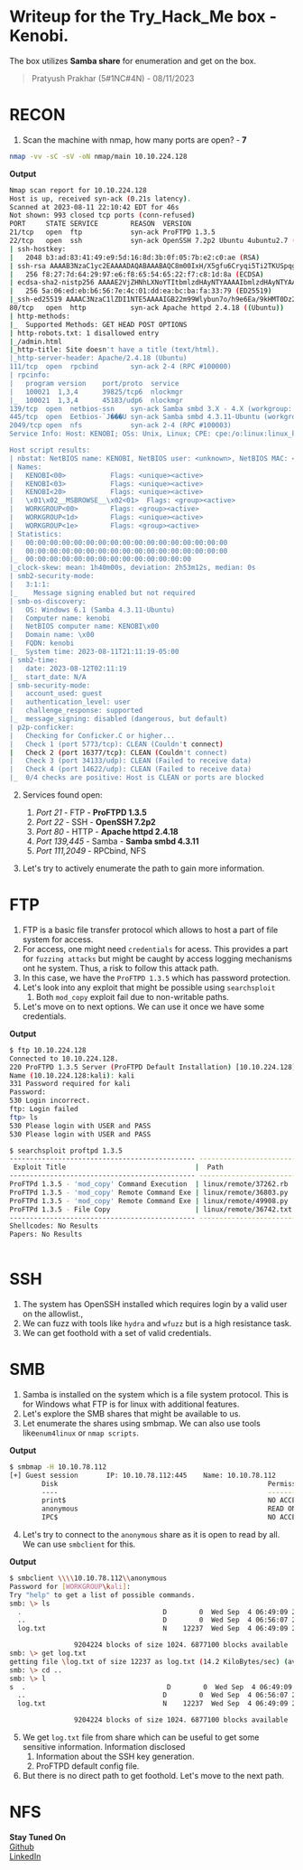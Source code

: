 # Writeup for the Try_Hack_Me box - Kenobi. 

The box utilizes **Samba share** for enumeration and get on the box. <ADD details about the privesc>
 
> Pratyush Prakhar (5#1NC#4N) - 08/11/2023

# RECON

1. Scan the machine with nmap, how many ports are open? - **7**

```bash
nmap -vv -sC -sV -oN nmap/main 10.10.224.128
```
**Output**

```bash
Nmap scan report for 10.10.224.128
Host is up, received syn-ack (0.21s latency).
Scanned at 2023-08-11 22:10:42 EDT for 46s
Not shown: 993 closed tcp ports (conn-refused)
PORT     STATE SERVICE        REASON  VERSION
21/tcp   open  ftp            syn-ack ProFTPD 1.3.5
22/tcp   open  ssh            syn-ack OpenSSH 7.2p2 Ubuntu 4ubuntu2.7 (Ubuntu Linux; protocol 2.0)
| ssh-hostkey: 
|   2048 b3:ad:83:41:49:e9:5d:16:8d:3b:0f:05:7b:e2:c0:ae (RSA)
| ssh-rsa AAAAB3NzaC1yc2EAAAADAQABAAABAQC8m00IxH/X5gfu6Cryqi5Ti2TKUSpqgmhreJsfLL8uBJrGAKQApxZ0lq2rKplqVMs+xwlGTuHNZBVeURqvOe9MmkMUOh4ZIXZJ9KNaBoJb27fXIvsS6sgPxSUuaeoWxutGwHHCDUbtqHuMAoSE2Nwl8G+VPc2DbbtSXcpu5c14HUzktDmsnfJo/5TFiRuYR0uqH8oDl6Zy3JSnbYe/QY+AfTpr1q7BDV85b6xP97/1WUTCw54CKUTV25Yc5h615EwQOMPwox94+48JVmgE00T4ARC3l6YWibqY6a5E8BU+fksse35fFCwJhJEk6xplDkeauKklmVqeMysMWdiAQtDj
|   256 f8:27:7d:64:29:97:e6:f8:65:54:65:22:f7:c8:1d:8a (ECDSA)
| ecdsa-sha2-nistp256 AAAAE2VjZHNhLXNoYTItbmlzdHAyNTYAAAAIbmlzdHAyNTYAAABBBBpJvoJrIaQeGsbHE9vuz4iUyrUahyfHhN7wq9z3uce9F+Cdeme1O+vIfBkmjQJKWZ3vmezLSebtW3VRxKKH3n8=
|   256 5a:06:ed:eb:b6:56:7e:4c:01:dd:ea:bc:ba:fa:33:79 (ED25519)
|_ssh-ed25519 AAAAC3NzaC1lZDI1NTE5AAAAIGB22m99Wlybun7o/h9e6Ea/9kHMT0Dz2GqSodFqIWDi
80/tcp   open  http           syn-ack Apache httpd 2.4.18 ((Ubuntu))
| http-methods: 
|_  Supported Methods: GET HEAD POST OPTIONS
| http-robots.txt: 1 disallowed entry 
|_/admin.html
|_http-title: Site doesn't have a title (text/html).
|_http-server-header: Apache/2.4.18 (Ubuntu)
111/tcp  open  rpcbind        syn-ack 2-4 (RPC #100000)
| rpcinfo: 
|   program version    port/proto  service
|   100021  1,3,4      39825/tcp6  nlockmgr
|_  100021  1,3,4      45183/udp6  nlockmgr
139/tcp  open  netbios-ssn    syn-ack Samba smbd 3.X - 4.X (workgroup: WORKGROUP)
445/tcp  open  Eetbios-`J���U syn-ack Samba smbd 4.3.11-Ubuntu (workgroup: WORKGROUP)
2049/tcp open  nfs            syn-ack 2-4 (RPC #100003)
Service Info: Host: KENOBI; OSs: Unix, Linux; CPE: cpe:/o:linux:linux_kernel

Host script results:
| nbstat: NetBIOS name: KENOBI, NetBIOS user: <unknown>, NetBIOS MAC: <unknown> (unknown)
| Names:
|   KENOBI<00>           Flags: <unique><active>
|   KENOBI<03>           Flags: <unique><active>
|   KENOBI<20>           Flags: <unique><active>
|   \x01\x02__MSBROWSE__\x02<01>  Flags: <group><active>
|   WORKGROUP<00>        Flags: <group><active>
|   WORKGROUP<1d>        Flags: <unique><active>
|   WORKGROUP<1e>        Flags: <group><active>
| Statistics:
|   00:00:00:00:00:00:00:00:00:00:00:00:00:00:00:00:00
|   00:00:00:00:00:00:00:00:00:00:00:00:00:00:00:00:00
|_  00:00:00:00:00:00:00:00:00:00:00:00:00:00
|_clock-skew: mean: 1h40m00s, deviation: 2h53m12s, median: 0s
| smb2-security-mode: 
|   3:1:1: 
|_    Message signing enabled but not required
| smb-os-discovery: 
|   OS: Windows 6.1 (Samba 4.3.11-Ubuntu)
|   Computer name: kenobi
|   NetBIOS computer name: KENOBI\x00
|   Domain name: \x00
|   FQDN: kenobi
|_  System time: 2023-08-11T21:11:19-05:00
| smb2-time: 
|   date: 2023-08-12T02:11:19
|_  start_date: N/A
| smb-security-mode: 
|   account_used: guest
|   authentication_level: user
|   challenge_response: supported
|_  message_signing: disabled (dangerous, but default)
| p2p-conficker: 
|   Checking for Conficker.C or higher...
|   Check 1 (port 5773/tcp): CLEAN (Couldn't connect)
|   Check 2 (port 16377/tcp): CLEAN (Couldn't connect)
|   Check 3 (port 34133/udp): CLEAN (Failed to receive data)
|   Check 4 (port 14622/udp): CLEAN (Failed to receive data)
|_  0/4 checks are positive: Host is CLEAN or ports are blocked
```

2. Services found open:
   1. *Port 21* - FTP - **ProFTPD 1.3.5**
   2. *Port 22* - SSH - **OpenSSH 7.2p2**
   3. *Port 80* - HTTP - **Apache httpd 2.4.18**
   4. *Port 139,445* - Samba - **Samba smbd 4.3.11**
   5. *Port 111,2049* - RPCbind, NFS

3. Let's try to actively enumerate the path to gain more information.

# FTP

1. FTP is a basic file transfer protocol which allows to host a part of file system for access. 
2. For access, one might need `credentials` for acess. This provides a part for `fuzzing attacks` but might be caught by access logging mechanisms ont he system. Thus, a risk to follow this attack path. 
3. In this case, we have the `ProFTPD 1.3.5` which has password protection.
4. Let's look into any exploit that might be possible using `searchsploit` 
   1. Both `mod_copy` exploit fail due to non-writable paths.
5. Let's move on to next options. We can use it once we have some credentials.

**Output**

```bash
$ ftp 10.10.224.128   
Connected to 10.10.224.128.
220 ProFTPD 1.3.5 Server (ProFTPD Default Installation) [10.10.224.128]
Name (10.10.224.128:kali): kali
331 Password required for kali
Password: 
530 Login incorrect.
ftp: Login failed
ftp> ls
530 Please login with USER and PASS
530 Please login with USER and PASS
```

```bash
$ searchsploit proftpd 1.3.5
---------------------------------------------- ---------------------------------
 Exploit Title                                |  Path
---------------------------------------------- ---------------------------------
ProFTPd 1.3.5 - 'mod_copy' Command Execution  | linux/remote/37262.rb
ProFTPd 1.3.5 - 'mod_copy' Remote Command Exe | linux/remote/36803.py
ProFTPd 1.3.5 - 'mod_copy' Remote Command Exe | linux/remote/49908.py
ProFTPd 1.3.5 - File Copy                     | linux/remote/36742.txt
---------------------------------------------- ---------------------------------
Shellcodes: No Results
Papers: No Results
                    
```

# SSH

1. The system has OpenSSH installed which requires login by a valid user on the allowlist.,
2. We can fuzz with tools like `hydra` and `wfuzz` but is a high resistance task. 
3. We can get foothold with a set of valid credentials.


# SMB

1. Samba is installed on the system which is a file system protocol. This is for Windows what FTP is for linux with additional features.
2. Let's explore the SMB shares that might be available to us.
3. Let enumerate the shares using smbmap. We can also use tools like`enum4linux` or `nmap scripts`. 

**Output**

```bash
$ smbmap -H 10.10.78.112
[+] Guest session       IP: 10.10.78.112:445    Name: 10.10.78.112                                      
        Disk                                                    Permissions    Comment
        ----                                                    -----------    -------
        print$                                                  NO ACCESS      Printer Drivers
        anonymous                                               READ ONLY
        IPC$                                                    NO ACCESS      IPC Service (kenobi server (Samba, Ubuntu))
```

4. Let's try to connect to the `anonymous` share as it is open to read by all. We can use `smbclient` for this.
 
**Output**

```bash
$ smbclient \\\\10.10.78.112\\anonymous
Password for [WORKGROUP\kali]:
Try "help" to get a list of possible commands.
smb: \> ls
  .                                   D        0  Wed Sep  4 06:49:09 2019
  ..                                  D        0  Wed Sep  4 06:56:07 2019
  log.txt                             N    12237  Wed Sep  4 06:49:09 2019

                9204224 blocks of size 1024. 6877100 blocks available
smb: \> get log.txt
getting file \log.txt of size 12237 as log.txt (14.2 KiloBytes/sec) (average 14.2 KiloBytes/sec)
smb: \> cd ..
smb: \> l
s  .                                   D        0  Wed Sep  4 06:49:09 2019
  ..                                  D        0  Wed Sep  4 06:56:07 2019
  log.txt                             N    12237  Wed Sep  4 06:49:09 2019

                9204224 blocks of size 1024. 6877100 blocks available
```
5. We get `log.txt` file from share which can be useful to get some sensitive information. Information disclosed
   1. Information about the SSH key generation.
   2. ProFTPD default config file.
6. But there is no direct path to get foothold. Let's move to the next path.


# NFS
 <Working on it>


**Stay Tuned On**\
[Github](https://github.com/pratty010/Boxes)\
[LinkedIn](https://www.linkedin.com/in/pratyush-prakhar/)
